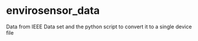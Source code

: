 # envirosensor_data
Data from IEEE Data set and the python script to convert it to a single device file
